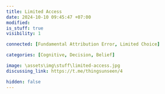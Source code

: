 ```yaml
---
title: Limited Access
date: 2024-10-10 09:45:47 +07:00
modified: 
is_stuff: true
visibility: 1

connected: [Fundamental Attribution Error, Limited Choice]

categories: [Cognitive, Decision, Belief]

image: \assets\img\stuff\limited-access.jpg
discussing_link: https://t.me/thingsunseen/4

hidden: false
---
```

